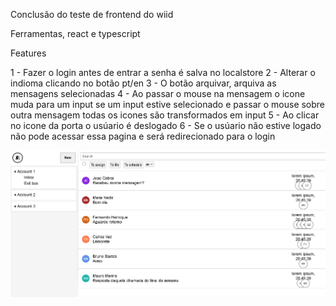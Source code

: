 Conclusão do teste de frontend do wiid

Ferramentas, react e typescript

Features

1 - Fazer o login antes de entrar a senha é salva no localstore
2 - Alterar o indioma clicando no botão pt/en
3 - O botão arquivar, arquiva as mensagens selecionadas
4 - Ao passar o mouse na mensagem o icone muda para um input se um input estive selecionado e passar o mouse sobre outra mensagem todas os icones são transformados em input
5 - Ao clicar no icone da porta o usúario é deslogado
6 - Se o usúario não estive logado não pode acessar essa pagina e será redirecionado para o login


<img src="ref.png"/>

